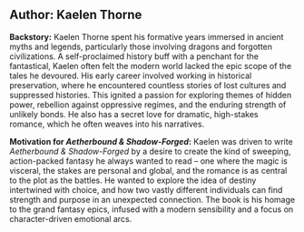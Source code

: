 ## Author: Kaelen Thorne

**Backstory:**
Kaelen Thorne spent his formative years immersed in ancient myths and legends, particularly those involving dragons and forgotten civilizations. A self-proclaimed history buff with a penchant for the fantastical, Kaelen often felt the modern world lacked the epic scope of the tales he devoured. His early career involved working in historical preservation, where he encountered countless stories of lost cultures and suppressed histories. This ignited a passion for exploring themes of hidden power, rebellion against oppressive regimes, and the enduring strength of unlikely bonds. He also has a secret love for dramatic, high-stakes romance, which he often weaves into his narratives.

**Motivation for *Aetherbound & Shadow-Forged*:**
Kaelen was driven to write *Aetherbound & Shadow-Forged* by a desire to create the kind of sweeping, action-packed fantasy he always wanted to read – one where the magic is visceral, the stakes are personal and global, and the romance is as central to the plot as the battles. He wanted to explore the idea of destiny intertwined with choice, and how two vastly different individuals can find strength and purpose in an unexpected connection. The book is his homage to the grand fantasy epics, infused with a modern sensibility and a focus on character-driven emotional arcs.